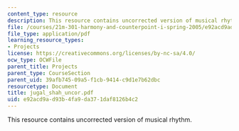 ```yaml
---
content_type: resource
description: This resource contains uncorrected version of musical rhythm.
file: /courses/21m-301-harmony-and-counterpoint-i-spring-2005/e92acd9ad93b4fa9da371daf8126b4c2_jugal_shah_uncor.pdf
file_type: application/pdf
learning_resource_types:
- Projects
license: https://creativecommons.org/licenses/by-nc-sa/4.0/
ocw_type: OCWFile
parent_title: Projects
parent_type: CourseSection
parent_uid: 39afb745-09a5-f1cb-9414-c9d1e7b62dbc
resourcetype: Document
title: jugal_shah_uncor.pdf
uid: e92acd9a-d93b-4fa9-da37-1daf8126b4c2
---
```

This resource contains uncorrected version of musical rhythm.